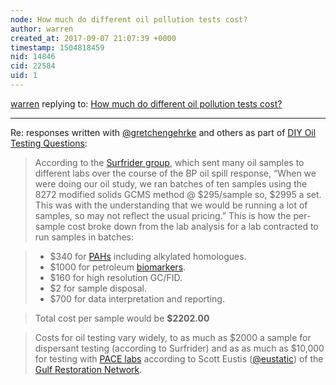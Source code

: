 ```yaml
---
node: How much do different oil pollution tests cost?
author: warren
created_at: 2017-09-07 21:07:39 +0000
timestamp: 1504818459
nid: 14846
cid: 22584
uid: 1
---
```




[warren](../profile/warren) replying to: [How much do different oil pollution tests cost?](../notes/warren/09-07-2017/how-much-do-different-oil-pollution-tests-cost)

----
Re: responses written with [@gretchengehrke](/profile/gretchengehrke) and others as part of [DIY Oil Testing Questions](/wiki/diy-oil-testing-questions):

> According to the [Surfrider group](https://emeraldcoast.surfrider.org/), which sent many oil samples to different labs over the course of the BP oil spill response, “When we were doing our oil study, we ran batches of ten samples using the 8272 modified solids GCMS method @ $295/sample so, $2995 a set. This was with the understanding that we would be running a lot of samples, so may not reflect the usual pricing.” This is how the per-sample cost broke down from the lab analysis for a lab contracted to run samples in batches: 

> * $340 for [PAHs](#PAH) including alkylated homologues.
> * $1000 for petroleum [biomarkers](#biomarkers).
> * $160 for high resolution GC/FID.
> * $2 for sample disposal.
> * $700 for data interpretation and reporting.

> Total cost per sample would be **$2202.00**

> Costs for oil testing vary widely, to as much as $2000 a sample for dispersant testing (according to Surfrider) and as as much as $10,000 for testing with [PACE labs](https://www.pacelabs.com/) according to Scott Eustis ([@eustatic](/profile/eustatic)) of the [Gulf Restoration Network](http://healthygulf.org).  